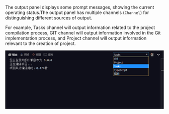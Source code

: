 

The output panel displays some prompt messages, showing the current operating status.The output panel has multiple channels (`Channel`) for distinguishing different sources of output.

For example, Tasks channel will output information related to the project compilation process, GIT channel will output information involved in the Git implementation process, and Project channel will output information relevant to the creation of project.

![](15.png)

